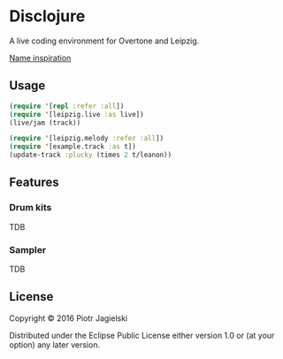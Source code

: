 # Disclojure

A live coding environment for Overtone and Leipzig.

[Name inspiration](https://www.youtube.com/watch?v=W_vM8ePGuRM)

## Usage

```clojure
(require '[repl :refer :all])
(require '[leipzig.live :as live])
(live/jam (track))
```

```clojure
(require '[leipzig.melody :refer :all])
(require '[example.track :as t])
(update-track :plucky (times 2 t/leanon))
```

## Features

### Drum kits
TDB

### Sampler
TDB
## License

Copyright © 2016 Piotr Jagielski

Distributed under the Eclipse Public License either version 1.0 or (at
your option) any later version.
